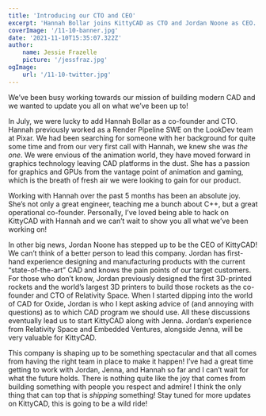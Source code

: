 ```yaml
---
title: 'Introducing our CTO and CEO'
excerpt: 'Hannah Bollar joins KittyCAD as CTO and Jordan Noone as CEO.'
coverImage: '/11-10-banner.jpg'
date: '2021-11-10T15:35:07.322Z'
author:
    name: Jessie Frazelle
    picture: '/jessfraz.jpg'
ogImage:
    url: '/11-10-twitter.jpg'
---
```


We’ve been busy working towards our mission of building modern CAD and we wanted to update you all on what we’ve been up to!

In July, we were lucky to add Hannah Bollar as a co-founder and CTO. Hannah previously worked as a Render Pipeline SWE on the LookDev team at Pixar. We had been searching for someone with her background for quite some time and from our very first call with Hannah, we knew she was _the one_. We were envious of the animation world, they have moved forward in graphics technology leaving CAD platforms in the dust. She has a passion for graphics and GPUs from the vantage point of animation and gaming, which is the breath of fresh air we were looking to gain for our product.

Working with Hannah over the past 5 months has been an absolute joy. She’s not only a great engineer, teaching me a bunch about C++, but a great operational co-founder. Personally, I’ve loved being able to hack on KittyCAD with Hannah and we can’t wait to show you all what we’ve been working on!

In other big news, Jordan Noone has stepped up to be the CEO of KittyCAD! We can’t think of a better person to lead this company. Jordan has first-hand experience designing and manufacturing products with the current “state-of-the-art” CAD and knows the pain points of our target customers. For those who don’t know, Jordan previously designed the first 3D-printed rockets and the world’s largest 3D printers to build those rockets as the co-founder and CTO of Relativity Space. When I started dipping into the world of CAD for Oxide, Jordan is who I kept asking advice of (and annoying with questions) as to which CAD program we should use. All these discussions eventually lead us to start KittyCAD along with Jenna. Jordan’s experience from Relativity Space and Embedded Ventures, alongside Jenna, will be very valuable for KittyCAD.

This company is shaping up to be something spectacular and that all comes from having the right team in place to make it happen! I’ve had a great time getting to work with Jordan, Jenna, and Hannah so far and I can’t wait for what the future holds. There is nothing quite like the joy that comes from building something with people you respect and admire! I think the only thing that can top that is _shipping_ something! Stay tuned for more updates on KittyCAD, this is going to be a wild ride!
